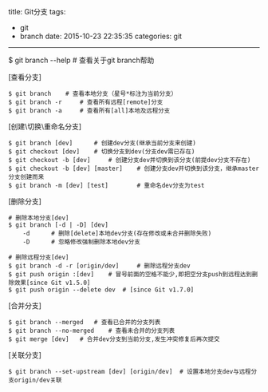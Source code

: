 title: Git分支
tags:
  - git
  - branch
date: 2015-10-23 22:35:35
categories: git
---

$ git branch --help		# 查看关于git branch帮助

[查看分支]

	$ git branch 	# 查看本地分支（星号*标注为当前分支）
	$ git branch -r 	# 查看所有远程[remote]分支
	$ git branch -a 	# 查看所有[all]本地及远程分支

[创建\切换\重命名分支]

	$ git branch [dev]		# 创建dev分支(继承当前分支来创建)
	$ git checkout [dev] 	# 切换分支到dev(分支dev需已存在)
	$ git checkout -b [dev]		# 创建分支dev并切换到该分支(前提dev分支不存在)
	$ git checkout -b [dev] [master]	# 创建分支dev并切换到该分支，继承master分支创建而来
	$ git branch -m [dev] [test]		# 重命名dev分支为test

[删除分支]

	# 删除本地分支[dev]
	$ git branch [-d | -D] [dev]
		-d 		# 删除[delete]本地dev分支(存在修改或未合并删除失败)
		-D 		# 忽略修改强制删除本地dev分支

	# 删除远程分支[dev]
	$ git branch -d -r [origin/dev] 	# 删除远程分支dev
	$ git push origin :[dev] 	# 冒号前面的空格不能少,即把空分支push到远程达到删除效果[since Git v1.5.0]
	$ git push origin --delete dev 	# [since Git v1.7.0]

[合并分支]

	$ git branch --merged 	# 查看已合并的分支列表
	$ git branch --no-merged	# 查看未合并的分支列表
	$ git merge [dev] 	# 合并dev分支到当前分支,发生冲突修复后再次提交

[关联分支]

	$ git branch --set-upstream [dev] [origin/dev]	# 设置本地分支dev与远程分支origin/dev关联
